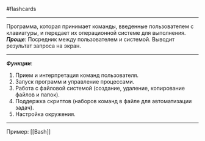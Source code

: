 #flashcards
***
Программа, которая принимает команды, введенные пользователем с клавиатуры, и передает их операционной системе для выполнения.
***Проще***: Посредник между пользователем и системой. Выводит результат запроса на экран.
***
***Функции***:
1. Прием и интерпретация команд пользователя.
2. Запуск программ и управление процессами.
3. Работа с файловой системой (создание, удаление, копирование файлов и папок).
4. Поддержка скриптов (наборов команд в файле для автоматизации задач).
5. Настройка окружения.
***
Пример: [[Bash]]